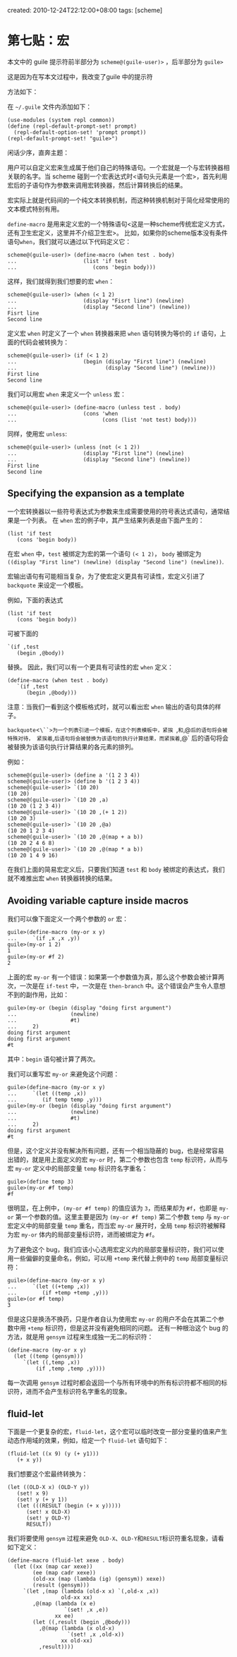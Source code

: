 created: 2010-12-24T22:12:00+08:00
tags: [scheme]

# 第七贴：宏

本文中的 guile 提示符前半部分为 `scheme@(guile-user)>` ，后半部分为 `guile>`

这是因为在写本文过程中，我改变了guile 中的提示符

方法如下：

在 `~/.guile` 文件内添加如下：

```
(use-modules (system repl common))
(define (repl-default-prompt-set! prompt)
  (repl-default-option-set! 'prompt prompt))
(repl-default-prompt-set! "guile>")
```

闲话少序，直奔主题：
 
用户可以自定义宏来生成属于他们自己的特殊语句。一个宏就是一个与宏转换器相关联的名字<symbol>。当 scheme 碰到一个宏表达式时<语句头元素是一个宏>，首先利用宏后的子语句作为参数来调用宏转换器，然后计算转换后的结果。
 
宏实际上就是代码间的一个纯文本转换机制，而这种转换机制对于简化经常使用的文本模式特别有用。
 
`define-macro` 是用来定义宏的一个特殊语句<这是一种scheme传统宏定义方式，还有卫生宏定义，这里并不介绍卫生宏>。
比如，如果你的scheme版本没有条件语句`when`，我们就可以通过以下代码定义它：

```
scheme@(guile-user)> (define-macro (when test . body)
...                     (list 'if test
...                        (cons 'begin body)))
```

这样，我们就得到我们想要的宏 `when`：

```
scheme@(guile-user)> (when (< 1 2)
...                     (display "Fisrt line") (newline)
...                     (display "Second line") (newline))
Fisrt line
Second line
```

定义宏 `when` 时定义了一个 `when` 转换器来把 `when` 语句转换为等价的 `if` 语句，上面的代码会被转换为：

```
scheme@(guile-user)> (if (< 1 2)
...                     (begin (display "First line") (newline)
...                            (display "Second line") (newline)))
First line
Second line
```

我们可以用宏 `when` 来定义一个 `unless` 宏：

```
scheme@(guile-user)> (define-macro (unless test . body)
...                     (cons 'when
...                           (cons (list 'not test) body)))
```

同样，使用宏 `unless`:

```
scheme@(guile-user)> (unless (not (< 1 2))
...                     (display "First line") (newline)
...                     (display "Second line") (newline))
First line
Second line
```

## Specifying the expansion as a template

一个宏转换器以一些符号表达式为参数来生成需要使用的符号表达式语句，通常结果是一个列表。
在 `when` 宏的例子中，其产生结果列表是由下面产生的：

```
(list 'if test
   (cons 'begin body))
```

在宏 `when` 中，`test` 被绑定为宏的第一个语句 `(< 1 2)`，
`body` 被绑定为 `((display "First line") (newline) (display "Second line") (newline))`.

宏输出语句有可能相当复杂，为了使宏定义更具有可读性，宏定义引进了 `backquote` 来设定一个模板。

例如，下面的表达式

```
(list 'if test
   (cons 'begin body))
```

可被下面的

```
`(if ,test
   (begin ,@body))
```

替换。
因此，我们可以有一个更具有可读性的宏 `when` 定义：

```
(define-macro (when test . body)
   `(if ,test
      (begin ,@body)))
```

注意：当我们一看到这个模板格式时，就可以看出宏 `when` 输出的语句具体的样子。

`backquote`<`\``>为一个列表引进一个模板，在这个列表模板中，紧挨 `,` 和 `,@` 后的语句将会被特殊对待，
紧挨着 `,` 后语句将会被替换为该语句的执行计算结果，而紧挨着 `,@` 后的语句将会被替换为该语句执行计算结果的各元素的排列。

例如：

```
scheme@(guile-user)> (define a '(1 2 3 4))
scheme@(guile-user)> (define b '(1 2 3 4))
scheme@(guile-user)> `(10 20)
(10 20)
scheme@(guile-user)> `(10 20 ,a)
(10 20 (1 2 3 4))
scheme@(guile-user)> `(10 20 ,(+ 1 2))
(10 20 3)
scheme@(guile-user)> `(10 20 ,@a)
(10 20 1 2 3 4)
scheme@(guile-user)> `(10 20 ,@(map + a b))
(10 20 2 4 6 8)
scheme@(guile-user)> `(10 20 ,@(map * a b))
(10 20 1 4 9 16)
```

在我们上面的简易宏定义后，只要我们知道 `test` 和 `body` 被绑定的表达式，我们就不难推出宏 `when` 转换器转换的结果。

## Avoiding variable capture inside macros
 
我们可以像下面定义一个两个参数的 `or` 宏：

```
guile>(define-macro (my-or x y)
...     `(if ,x ,x ,y))
guile>(my-or 1 2)
1
guile>(my-or #f 2)
2
```

上面的宏 `my-or` 有一个错误：如果第一个参数值为真，那么这个参数会被计算两次，一次是在 `if-test` 中，一次是在 `then-branch` 中。这个错误会产生令人意想不到的副作用，比如：

```
guile>(my-or (begin (display "doing first argument")
...                 (newline)
...                 #t)
...     2)
doing first argument
doing first argument
#t
```

其中：`begin` 语句被计算了两次。

我们可以重写宏 `my-or` 来避免这个问题：

```
guile>(define-macro (my-or x y)
...     `(let ((temp ,x))
...        (if temp temp ,y)))
guile>(my-or (begin (display "doing first argument")
...                 (newline)
...                 #t)
...     2)
doing first argument
#t
```

但是，这个定义并没有解决所有问题，还有一个相当隐蔽的 bug，也是经常容易出错的，就是用上面定义的宏 `my-or` 时，第二个参数也包含 `temp` 标识符，从而与宏 `my-or` 定义中的局部变量 `temp` 标识符名字重名：

```
guile>(define temp 3)
guile>(my-or #f temp)
#f
```

很明显，在上例中，`(my-or #f temp)` 的值应该为 `3`，而结果却为 `#f`，也即是 `my-or` 第一个参数的值。这里主要是因为 `(my-or #f temp)` 第二个参数 `temp` 与 `my-or` 宏定义中的局部变量 `temp` 重名，而当宏 `my-or` 展开时，全局 `temp` 标识符被解释为宏 `my-or` 体内的局部变量标识符，进而被绑定为 `#f`。
 
为了避免这个 bug，我们应该小心选用宏定义内的局部变量标识符，我们可以使用一些偏僻的变量命名，例如，可以用 `+temp` 来代替上例中的 `temp` 局部变量标识符：

```
guile>(define-macro (my-or x y)
...     `(let ((+temp ,x))
...        (if +temp +temp ,y)))
guile>(or #f temp)
3
```

但是这只是换汤不换药，只是作者自认为使用宏 `my-or` 的用户不会在其第二个参数中用 `+temp` 标识符，但是这并没有避免相同的问题。
还有一种根治这个 bug 的方法，就是用 `gensym` 过程来生成独一无二的标识符：

```
(define-macro (my-or x y)
  (let ((temp (gensym)))
     `(let ((,temp ,x))
         (if ,temp ,temp ,y))))
```

每一次调用 `gensym` 过程时都会返回一个与所有环境中的所有标识符都不相同的标识符，进而不会产生标识符名字重名的现象。

## fluid-let

下面是一个更复杂的宏，`fluid-let`，这个宏可以临时改变一部分变量的值来产生动态作用域的效果，例如，给定一个 `fluid-let` 语句如下：

```
(fluid-let ((x 9) (y (+ y1)))
   (+ x y))
```

我们想要这个宏最终转换为：

```
(let ((OLD-X x) (OLD-Y y))
   (set! x 9)
   (set! y (+ y 1))
   (let (((RESULT (begin (+ x y)))))
      (set! x OLD-X)
      (set! y OLD-Y)
      RESULT))
```

我们将要使用 `gensym` 过程来避免 `OLD-X`、`OLD-Y`和`RESULT`标识符重名现象，请看如下定义：

```
(define-macro (fluid-let xexe . body)
  (let ((xx (map car xexe))
        (ee (map cadr xexe))
        (old-xx (map (lambda (ig) (gensym)) xexe))
        (result (gensym)))
     `(let ,(map (lambda (old-x x) `(,old-x ,x))
                 old-xx xx)
        ,@(map (lambda (x e)
                  `(set! ,x ,e))
               xx ee)
        (let ((,result (begin ,@body)))
          ,@(map (lambda (x old-x)
                   `(set! ,x ,old-x))
                 xx old-xx)
          ,result))))
```
